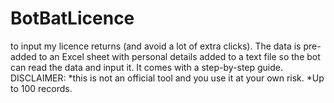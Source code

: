 # BotBatLicence
to input my licence returns (and avoid a lot of extra clicks).  The data is pre-added to an Excel sheet with personal details added to a text file so the bot can read the data and input it. It comes with a step-by-step guide. DISCLAIMER: *this is not an official tool and you use it at your own risk. *Up to 100 records.

